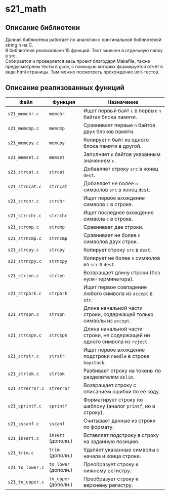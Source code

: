# s21_math

## Описание библиотеки

Данная библиотека работает по аналогии с оригинальной библиотекой string.h на C.\
В библиотеке реализовано 15 функций. Тест занесен в отдельную папку в src.\
Собирается и проверяется весь проект благодаря Makefile, также предусмотрены тесты в gcov, с помощью которых формируется отчёт в виде html страницы. Там можно посмотреть прохождение unit-тестов. 

## Описание реализованных функций

| Файл              | Функция             | Назначение                                                                 |
|-------------------|---------------------|----------------------------------------------------------------------------|
| `s21_memchr.c`    | `memchr`            | Ищет первый байт `c` в первых `n` байтах блока памяти.                    |
| `s21_memcmp.c`    | `memcmp`            | Сравнивает первые `n` байтов двух блоков памяти.                          |
| `s21_memcpy.c`    | `memcpy`            | Копирует `n` байт из одного блока памяти в другой.                        |
| `s21_memset.c`    | `memset`            | Заполняет `n` байтов указанным значением `c`.                             |
| `s21_strcat.c`    | `strcat`            | Добавляет строку `src` в конец `dest`.                                    |
| `s21_strncat.c`   | `strncat`           | Добавляет не более `n` символов `src` в конец `dest`.                     |
| `s21_strchr.c`    | `strchr`            | Ищет первое вхождение символа `c` в строке.                               |
| `s21_strrchr.c`   | `strrchr`           | Ищет последнее вхождение символа `c` в строке.                            |
| `s21_strcmp.c`    | `strcmp`            | Сравнивает две строки.                                                    |
| `s21_strncmp.c`   | `strncmp`           | Сравнивает не более `n` символов двух строк.                              |
| `s21_strcpy.c`    | `strcpy`            | Копирует строку `src` в `dest`.                                           |
| `s21_strncpy.c`   | `strncpy`           | Копирует не более `n` символов из `src` в `dest`.                         |
| `s21_strlen.c`    | `strlen`            | Возвращает длину строки (без нуля-терминатора).                           |
| `s21_strpbrk.c`   | `strpbrk`           | Ищет первое совпадение любого символа из `accept` в `str`.                |
| `s21_strspn.c`    | `strspn`            | Длина начальной части строки, содержащей только символы из `accept`.     |
| `s21_strcspn.c`   | `strcspn`           | Длина начальной части строки, не содержащей ни одного символа из `reject`.|
| `s21_strstr.c`    | `strstr`            | Ищет первое вхождение подстроки `needle` в строке `haystack`.             |
| `s21_strtok.c`    | `strtok`            | Разбивает строку на токены по разделителям `delim`.                       |
| `s21_strerror.c`  | `strerror`          | Возвращает строку с описанием ошибки по её коду.                          |
| `s21_sprintf.c`   | `sprintf`           | Форматирует строку по шаблону (аналог `printf`, но в строку).            |
| `s21_sscanf.c`    | `sscanf`            | Считывает данные из строки по формату.                                    |
| `s21_insert.c`    | `insert` (дополн.)  | Вставляет подстроку в строку на заданную позицию.                         |
| `s21_trim.c`      | `trim` (дополн.)    | Удаляет указанные символы с начала и конца строки.                        |
| `s21_to_lower.c`  | `to_lower` (дополн.)| Преобразует строку к нижнему регистру.                                    |
| `s21_to_upper.c`  | `to_upper` (дополн.)| Преобразует строку к верхнему регистру.  
